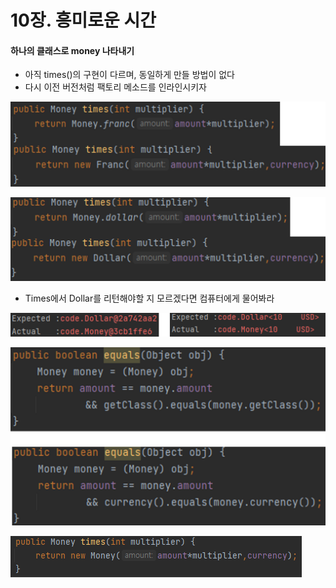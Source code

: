 # 10장. 흥미로운 시간
#### 하나의 클래스로 money 나타내기

- 아직 times()의 구현이 다르며, 동일하게 만들 방법이 없다
- 다시 이전 버전처럼 팩토리 메소드를 인라인시키자

![img](images/chapter%2010-1.png)


![img](images/chapter%2010-2.png)

- Times에서 Dollar를 리턴해야할 지 모르겠다면 컴퓨터에게 물어봐라

![img](images/chapter%2010-3.png)

![img](images/chapter%2010-4.png)

![img](images/chapter%2010-5.png)